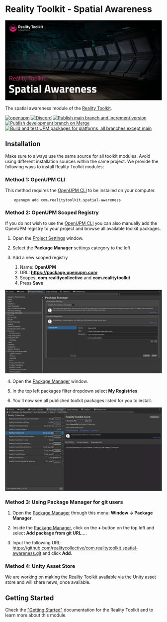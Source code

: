 # Reality Toolkit - Spatial Awareness

![com.realitytoolkit.spatial-awareness](https://github.com/realitycollective/realitycollective.logo/blob/main/RealityToolkit/RepoBanners/com.realitytoolkit.spatial-awareness.png?raw=true)

The spatial awareness module of the [Reality Toolkit](https://realitytoolkit.realitycollective.net/).

[![openupm](https://img.shields.io/npm/v/com.realitytoolkit.spatial-awareness?label=openupm&registry_uri=https://package.openupm.com)](https://openupm.com/packages/com.realitytoolkit.spatial-awareness/) [![Discord](https://img.shields.io/discord/597064584980987924.svg?label=&logo=discord&logoColor=ffffff&color=7389D8&labelColor=6A7EC2)](https://discord.gg/hF7TtRCFmB)
[![Publish main branch and increment version](https://github.com/realitycollective/com.realitytoolkit.spatial-awareness/actions/workflows/main-publish.yml/badge.svg)](https://github.com/realitycollective/com.realitytoolkit.spatial-awareness/actions/workflows/main-publish.yml)
[![Publish development branch on Merge](https://github.com/realitycollective/com.realitytoolkit.spatial-awareness/actions/workflows/development-publish.yml/badge.svg)](https://github.com/realitycollective/com.realitytoolkit.spatial-awareness/actions/workflows/development-publish.yml)
[![Build and test UPM packages for platforms, all branches except main](https://github.com/realitycollective/com.realitytoolkit.spatial-awareness/actions/workflows/development-buildandtestupmrelease.yml/badge.svg)](https://github.com/realitycollective/com.realitytoolkit.spatial-awareness/actions/workflows/development-buildandtestupmrelease.yml)

## Installation

Make sure to always use the same source for all toolkit modules. Avoid using different installation sources within the same project. We provide the following ways to install Reality Toolkit modules:

### Method 1: OpenUPM CLI

This method requires the [OpenUPM CLI](https://openupm.com/#get-started-with-cli-optional) to be installed on your computer.

```text
    openupm add com.realitytoolkit.spatial-awareness
```

### Method 2: OpenUPM Scoped Registry

If you do not wish to use the [OpenUPM CLI](https://openupm.com/#get-started-with-cli-optional) you can also manually add the OpenUPM registry to your project and browse all available toolkit packages.

1. Open the [Project Settings](https://docs.unity3d.com/Manual/comp-ManagerGroup.html) window.
   
2. Select the **Package Manager** settings category to the left.
   
3. Add a new scoped registry
   1. Name: **OpenUPM**
   2. URL: **https://package.openupm.com**
   3. Scopes: **com.realitycollective** and **com.realitytoolkit**
   4. Press **Save** 

![Add Scoped Registry](https://github.com/realitycollective/realitycollective.logo/blob/main/RealityToolkit/ReadmeAssets/add-scoped-registry.png?raw=true)

4. Open the [Package Manager](https://docs.unity3d.com/Manual/Packages.html) window.
   
5. In the top left packages filter dropdown select **My Registries**.
   
6. You'll now see all published toolkit packages listed for you to install.

![Add Scoped Registry](https://github.com/realitycollective/realitycollective.logo/blob/main/RealityToolkit/ReadmeAssets/package-manager-registry.png?raw=true)

### Method 3: Using Package Manager for git users

1. Open the [Package Manager](https://docs.unity3d.com/Manual/Packages.html) through this menu: **Window -> Package Manager**.

2. Inside the [Package Manager](https://docs.unity3d.com/Manual/Packages.html), click on the **+** button on the top left and select **Add package from git URL...**.

3. Input the following URL: https://github.com/realitycollective/com.realitytoolkit.spatial-awareness.git and click **Add**.

### Method 4: Unity Asset Store

We are working on making the Reality Toolkit available via the Unity asset store and will share news, once available.

## Getting Started

Check the ["Getting Started"](https://realitytoolkit.realitycollective.net/) documentation for the Reality Toolkit and to learn more about this module.
